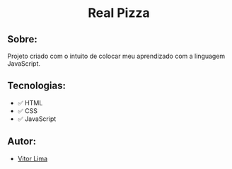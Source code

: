 <h1 align="center"><b>Real Pizza</b></h1>

## Sobre: 

Projeto criado com o intuito de colocar meu aprendizado com a linguagem JavaScript.

## Tecnologias:

- ✅ HTML
- ✅ CSS
- ✅ JavaScript

## Autor:

- [Vitor Lima](https://github.com/vitorlima4)
